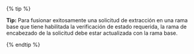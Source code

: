 {% tip %}

**Tip:** Para fusionar exitosamente una solicitud de extracción en una rama base que tiene habilitada la verificación de estado requerida, la rama de encabezado de la solicitud debe estar actualizada con la rama base.

{% endtip %}
